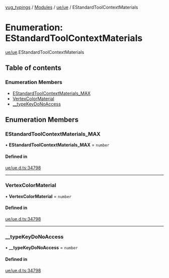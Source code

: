 [yug_typings](../README.md) / [Modules](../modules.md) / [ue/ue](../modules/ue_ue.md) / EStandardToolContextMaterials

# Enumeration: EStandardToolContextMaterials

[ue/ue](../modules/ue_ue.md).EStandardToolContextMaterials

## Table of contents

### Enumeration Members

- [EStandardToolContextMaterials\_MAX](ue_ue.EStandardToolContextMaterials.md#estandardtoolcontextmaterials_max)
- [VertexColorMaterial](ue_ue.EStandardToolContextMaterials.md#vertexcolormaterial)
- [\_\_typeKeyDoNoAccess](ue_ue.EStandardToolContextMaterials.md#__typekeydonoaccess)

## Enumeration Members

### EStandardToolContextMaterials\_MAX

• **EStandardToolContextMaterials\_MAX** = `number`

#### Defined in

[ue/ue.d.ts:34798](https://github.com/YugMetaverse/yug_typings/blob/25cad34/ue/ue.d.ts#L34798)

___

### VertexColorMaterial

• **VertexColorMaterial** = `number`

#### Defined in

[ue/ue.d.ts:34798](https://github.com/YugMetaverse/yug_typings/blob/25cad34/ue/ue.d.ts#L34798)

___

### \_\_typeKeyDoNoAccess

• **\_\_typeKeyDoNoAccess** = `number`

#### Defined in

[ue/ue.d.ts:34798](https://github.com/YugMetaverse/yug_typings/blob/25cad34/ue/ue.d.ts#L34798)
